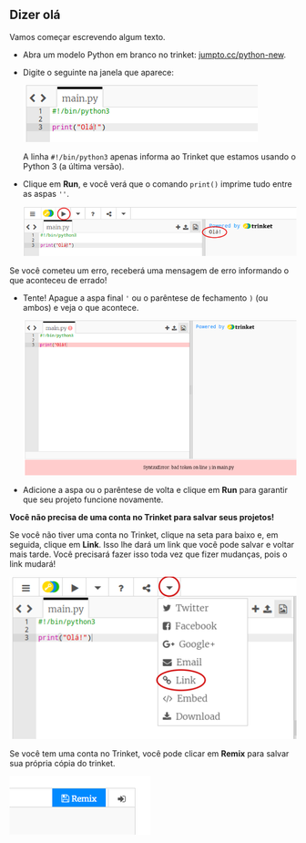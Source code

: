 ## Dizer olá

Vamos começar escrevendo algum texto.

+ Abra um modelo Python em branco no trinket: <a href="http://jumpto.cc/python-new" target="_blank">jumpto.cc/python-new</a>.

+ Digite o seguinte na janela que aparece:
    
    ![screenshot](images/me-hi.png)
    
    A linha `#!/bin/python3` apenas informa ao Trinket que estamos usando o Python 3 (a última versão).

+ Clique em **Run**, e você verá que o comando `print()` imprime tudo entre as aspas `''`.
    
    ![screenshot](images/me-hi-test.png)

Se você cometeu um erro, receberá uma mensagem de erro informando o que aconteceu de errado!

+ Tente! Apague a aspa final `'` ou o parêntese de fechamento `)` (ou ambos) e veja o que acontece.
    
    ![screenshot](images/me-syntax.png)

+ Adicione a aspa ou o parêntese de volta e clique em **Run** para garantir que seu projeto funcione novamente.

**Você não precisa de uma conta no Trinket para salvar seus projetos!**

Se você não tiver uma conta no Trinket, clique na seta para baixo e, em seguida, clique em **Link**. Isso lhe dará um link que você pode salvar e voltar mais tarde. Você precisará fazer isso toda vez que fizer mudanças, pois o link mudará!

![screenshot](images/me-link.png)

Se você tem uma conta no Trinket, você pode clicar em **Remix** para salvar sua própria cópia do trinket.

![screenshot](images/me-remix.png)